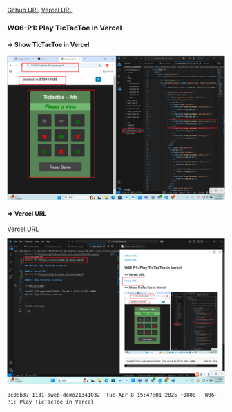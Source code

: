 [Github URL](https://github.com/1131-sweb-demo-213410326-crypto/1132-2N-demo-26)
[Vercel URL](https://1132-2-n-demo-26.vercel.app/#)
### W06-P1: Play TicTacToe in Vercel
 
#### => Show TicTacToe in Vercel
 
![](w06-p1-1.png)
 
#### => Vercel URL
 
[Vercel URL](https://1132-2-n-demo-26.vercel.app/#)
 
![](w06-p1-2.png)
 
```
8c08b37 1131-sweb-demo21341032  Tue Apr 8 15:47:01 2025 +0800   W06-P1: Play TicTacToe in Vercel
```
